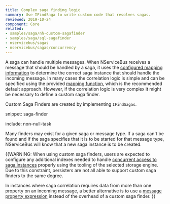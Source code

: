 ```yaml
---
title: Complex saga finding logic
summary: Use IFindSaga to write custom code that resolves sagas.
reviewed: 2019-10-24
component: Core
related:
- samples/saga/nh-custom-sagafinder
- samples/saga/sql-sagafinder
- nservicebus/sagas
- nservicebus/sagas/concurrency
---
```


A saga can handle multiple messages. When NServiceBus receives a message that should be handled by a saga, it uses the [configured mapping information](/nservicebus/sagas/#correlating-messages-to-a-saga) to determine the correct saga instance that should handle the incoming message. In many cases the correlation logic is simple and can be specified using the provided [mapping function](/nservicebus/sagas/#correlating-messages-to-a-saga), which is the recommended default approach. However, if the correlation logic is very complex it might be necessary to define a custom saga finder.

Custom Saga Finders are created by implementing `IFindSagas`.

snippet: saga-finder


include: non-null-task

Many finders may exist for a given saga or message type. If a saga can't be found and if the saga specifies that it is to be started for that message type, NServiceBus will know that a new saga instance is to be created.

{{WARNING:
When using custom saga finders, users are expected to configure any additional indexes needed to handle [concurrent access to saga instances](/nservicebus/sagas/concurrency.md) properly using the tooling of the selected storage engine. Due to this constraint, persisters are not all able to support custom saga finders to the same degree.

In instances where saga correlation requires data from more than one property on an incoming message, a better alternative is to use a [message property expression](/nservicebus/sagas/message-correlation.md#message-property-expression) instead of the overhead of a custom saga finder.
}}